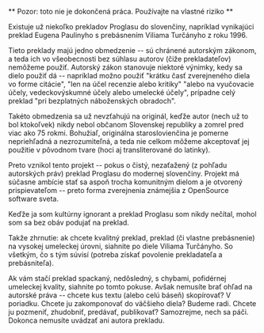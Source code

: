 ** Pozor: toto nie je dokončená práca. Používajte na vlastné riziko **

Existuje už niekoľko prekladov Proglasu do slovenčiny, napríklad vynikajúci
preklad Eugena Paulinyho s prebásnením Viliama Turčányho z roku 1996.

Tieto preklady majú jedno obmedzenie -- sú chránené autorským zákonom, a teda
ich vo všeobecnosti bez súhlasu autorov (čiže prekladateľov) nemôžeme použiť.
Autorský zákon stanovuje niektoré výnimky, kedy sa dielo použiť dá -- napríklad
možno použiť "krátku časť zverejneného diela vo forme citácie", "len na účel
recenzie alebo kritiky" "alebo na vyučovacie účely, vedeckovýskumné účely alebo
umelecké účely", prípadne celý preklad "pri bezplatných náboženských obradoch".

Takéto obmedzenia sa už nevzťahujú na originál, keďže autor (nech už to bol
ktokoľvek)  nikdy nebol občanom Slovenskej republiky a zomrel pred viac ako 75
rokmi. Bohužiaľ, originálna staroslovienčina je pomerne nepriehľadná a
nezrozumiteľná, a teda nie celkom môžeme akceptovať jej použitie v pôvodnom
tvare (hoci aj transliterované do latinky).

Preto vznikol tento projekt -- pokus o čistý, nezaťažený (z pohľadu autorských
práv) preklad Proglasu do modernej slovenčiny. Projekt má súčasne ambície stať
sa aspoň trocha komunitným dielom a je otvorený prispievateľom -- preto forma
zverejnenia známejšia z OpenSource software sveta.

Keďže ja som kultúrny ignorant a preklad Proglasu som nikdy nečítal, mohol som
sa bez obáv podujať na preklad.

Takže zhrnutie: ak chcete kvalitný preklad, preklad (či vlastne prebásnenie) na
vysokej umeleckej úrovni, siahnite po diele Viliama Turčányho. So všetkým, čo s
tým súvisí (potreba získať povolenie prekladateľa a prebásniteľa).

Ak vám stačí preklad spackaný, nedôsledný, s chybami, pofidérnej umeleckej
kvality, siahnite po tomto pokuse. Avšak nemusíte brať ohľad na autorské práva
-- chcete kus textu (alebo celú báseň) skopírovať? V poriadku. Chcete ju
zakomponovať do väčšieho diela? Budeme radi. Chcete ju pozmeniť, zhudobniť,
predávať, publikovať? Samozrejme, nech sa páči. Dokonca nemusíte uvádzať ani
autora prekladu.


